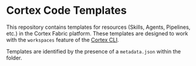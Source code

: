 # Cortex Code Templates

This repository contains templates for resources (Skills, Agents, Pipelines, etc.) in the Cortex Fabric platform. These
templates are designed to work with the `workspaces` feature of the [Cortex CLI](https://github.com/CognitiveScale/cortex-cli).

Templates are identified by the presence of a `metadata.json` within the folder.
